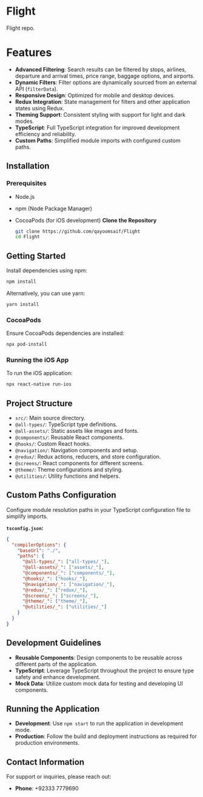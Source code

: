 # Flight

Flight repo.

# Features

- **Advanced Filtering**: Search results can be filtered by stops, airlines, departure and arrival times, price range, baggage options, and airports.
- **Dynamic Filters**: Filter options are dynamically sourced from an external API (`filterData`).
- **Responsive Design**: Optimized for mobile and desktop devices.
- **Redux Integration**: State management for filters and other application states using Redux.
- **Theming Support**: Consistent styling with support for light and dark modes.
- **TypeScript**: Full TypeScript integration for improved development efficiency and reliability.
- **Custom Paths**: Simplified module imports with configured custom paths.

## Installation

### Prerequisites

- Node.js
- npm (Node Package Manager)
- CocoaPods (for iOS development)
**Clone the Repository**

   ```bash
   git clone https://github.com/qayoomsaif/Flight
   cd Flight
   ```

## Getting Started


Install dependencies using npm:

```bash
npm install
```

Alternatively, you can use yarn:

```bash
yarn install
```

### CocoaPods

Ensure CocoaPods dependencies are installed:

```bash
npx pod-install
```

### Running the iOS App

To run the iOS application:

```bash
npx react-native run-ios
```


## Project Structure

- `src/`: Main source directory.
- `@all-types/`: TypeScript type definitions.
- `@all-assets/`: Static assets like images and fonts.
- `@components/`: Reusable React components.
- `@hooks/`: Custom React hooks.
- `@navigation/`: Navigation components and setup.
- `@redux/`: Redux actions, reducers, and store configuration.
- `@screens/`: React components for different screens.
- `@theme/`: Theme configurations and styling.
- `@utilities/`: Utility functions and helpers.

## Custom Paths Configuration

Configure module resolution paths in your TypeScript configuration file to simplify imports.

**`tsconfig.json`:**

```json
{
  "compilerOptions": {
    "baseUrl": "./",
    "paths": {
      "@all-types/_": ["all-types/_"],
      "@all-assets/_": ["assets/_"],
      "@components/_": ["components/_"],
      "@hooks/_": ["hooks/_"],
      "@navigation/_": ["navigation/_"],
      "@redux/_": ["redux/_"],
      "@screens/_": ["screens/_"],
      "@theme/_": ["theme/_"],
      "@utilities/_": ["utilities/_"]
    }
  }
}
```
## Development Guidelines

- **Reusable Components**: Design components to be reusable across different parts of the application.
- **TypeScript**: Leverage TypeScript throughout the project to ensure type safety and enhance development.
- **Mock Data**: Utilize custom mock data for testing and developing UI components.

## Running the Application

- **Development**: Use `npm start` to run the application in development mode.
- **Production**: Follow the build and deployment instructions as required for production environments.

## Contact Information

For support or inquiries, please reach out:

- **Phone**: +92333 7779690

